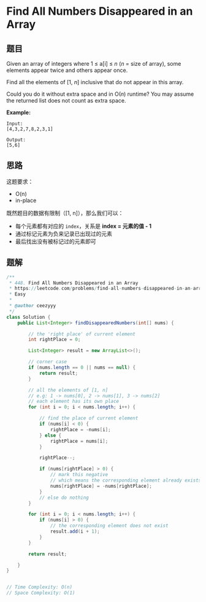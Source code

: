 # Find All Numbers Disappeared in an Array

## 题目

Given an array of integers where 1 ≤ a[i] ≤ *n* (*n* = size of array), some elements appear twice and others appear once.

Find all the elements of [1, *n*] inclusive that do not appear in this array.

Could you do it without extra space and in O(*n*) runtime? You may assume the returned list does not count as extra space.

**Example:**

```
Input:
[4,3,2,7,8,2,3,1]

Output:
[5,6]
```

## 思路

这题要求：

- O(n)
- in-place

既然题目的数据有限制（[1, n]），那么我们可以：

- 每个元素都有对应的 `index`，关系是 **index = 元素的值 - 1**
- 通过标记元素为负来记录已出现过的元素
- 最后找出没有被标记过的元素即可



## 题解

```java
/**
 * 448. Find All Numbers Disappeared in an Array
 * https://leetcode.com/problems/find-all-numbers-disappeared-in-an-array/
 * Easy
 *
 * @author ceezyyy
 */
class Solution {
    public List<Integer> findDisappearedNumbers(int[] nums) {

        // the 'right place' of current element
        int rightPlace = 0;

        List<Integer> result = new ArrayList<>();

        // corner case
        if (nums.length == 0 || nums == null) {
            return result;
        }

        // all the elements of [1, n]
        // e.g: 1 -> nums[0], 2 -> nums[1], 3 -> nums[2]
        // each element has its own place
        for (int i = 0; i < nums.length; i++) {

            // find the place of current element
            if (nums[i] < 0) {
                rightPlace = -nums[i];
            } else {
                rightPlace = nums[i];
            }

            rightPlace--;

            if (nums[rightPlace] > 0) {
                // mark this negative
                // which means the corresponding element already exists
                nums[rightPlace] = -nums[rightPlace];
            }
            // else do nothing
        }

        for (int i = 0; i < nums.length; i++) {
            if (nums[i] > 0) {
                // the corresponding element does not exist
                result.add(i + 1);
            }
        }

        return result;

    }
}


// Time Complexity: O(n)
// Space Complexity: O(1)
```




